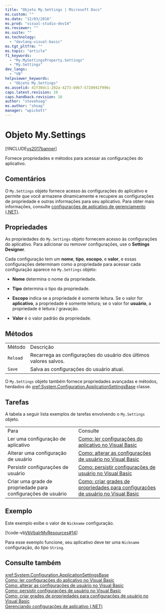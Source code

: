 ```yaml
---
title: "Objeto My.Settings | Microsoft Docs"
ms.custom: ""
ms.date: "12/03/2016"
ms.prod: "visual-studio-dev14"
ms.reviewer: ""
ms.suite: ""
ms.technology: 
  - "devlang-visual-basic"
ms.tgt_pltfrm: ""
ms.topic: "article"
f1_keywords: 
  - "My.MySettingsProperty.Settings"
  - "My.Settings"
dev_langs: 
  - "VB"
helpviewer_keywords: 
  - "Objeto My.Settings"
ms.assetid: 41f30dc1-202a-4273-b9b7-5728941f996c
caps.latest.revision: 16
caps.handback.revision: 16
author: "stevehoag"
ms.author: "shoag"
manager: "wpickett"
---
```

# Objeto My.Settings
[!INCLUDE[vs2017banner](../../../csharp/includes/vs2017banner.md)]

Fornece propriedades e métodos para acessar as configurações do aplicativo.  
  
## <a name="remarks"></a>Comentários  
 O `My.Settings` objeto fornece acesso às configurações do aplicativo e permite que você armazene dinamicamente e recupere as configurações de propriedade e outras informações para seu aplicativo. Para obter mais informações, consulte [configurações de aplicativo de gerenciamento (.NET)](/visual-studio/ide/managing-application-settings-dotnet).  
  
## <a name="properties"></a>Propriedades  
 As propriedades do `My.Settings` objeto fornecem acesso às configurações do aplicativo. Para adicionar ou remover configurações, use o **Settings Designer**.  
  
 Cada configuração tem um **nome**, **tipo**, **escopo**, e **valor**, e essas configurações determinam como a propriedade para acessar cada configuração aparece no `My.Settings` objeto:  
  
-   **Nome** determina o nome da propriedade.  
  
-   **Tipo** determina o tipo da propriedade.  
  
-   **Escopo** indica se a propriedade é somente leitura. Se o valor for **aplicativo**, a propriedade é somente leitura; se o valor for **usuário**, a propriedade é leitura / gravação.  
  
-   **Valor** é o valor padrão da propriedade.  
  
## <a name="methods"></a>Métodos  
  
|||  
|-|-|  
|Método|Descrição|  
|`Reload`|Recarrega as configurações do usuário dos últimos valores salvos.|  
|`Save`|Salva as configurações do usuário atual.|  
  
 O `My.Settings` objeto também fornece propriedades avançadas e métodos, herdados do <xref:System.Configuration.ApplicationSettingsBase> classe.  
  
## <a name="tasks"></a>Tarefas  
 A tabela a seguir lista exemplos de tarefas envolvendo o `My.Settings` objeto.  
  
|||  
|-|-|  
|Para|Consulte|  
|Ler uma configuração de aplicativo|[Como: ler configurações do aplicativo no Visual Basic](../../../visual-basic/developing-apps/programming/app-settings/how-to-read-application-settings.md)|  
|Alterar uma configuração de usuário|[Como: alterar as configurações de usuário no Visual Basic](../Topic/How%20to:%20Change%20User%20Settings%20in%20Visual%20Basic.md)|  
|Persistir configurações de usuário|[Como: persistir configurações de usuário no Visual Basic](../../../visual-basic/developing-apps/programming/app-settings/how-to-persist-user-settings.md)|  
|Criar uma grade de propriedade para configurações de usuário|[Como: criar grades de propriedades para configurações de usuário no Visual Basic](../../../visual-basic/developing-apps/programming/app-settings/how-to-create-property-grids-for-user-settings.md)|  
  
## <a name="example"></a>Exemplo  
 Este exemplo exibe o valor de `Nickname` configuração.  
  
 [!code-vb[VbVbalrMyResources#14](../../../visual-basic/developing-apps/programming/app-settings/codesnippet/VisualBasic/my-settings-object_1.vb)]  
  
 Para esse exemplo funcione, seu aplicativo deve ter uma `Nickname` configuração, do tipo `String`.  
  
## <a name="see-also"></a>Consulte também  
 <xref:System.Configuration.ApplicationSettingsBase>   
 [Como: ler configurações do aplicativo no Visual Basic](../../../visual-basic/developing-apps/programming/app-settings/how-to-read-application-settings.md)   
 [Como: alterar as configurações de usuário no Visual Basic](../Topic/How%20to:%20Change%20User%20Settings%20in%20Visual%20Basic.md)   
 [Como: persistir configurações de usuário no Visual Basic](../../../visual-basic/developing-apps/programming/app-settings/how-to-persist-user-settings.md)   
 [Como: criar grades de propriedades para configurações de usuário no Visual Basic](../../../visual-basic/developing-apps/programming/app-settings/how-to-create-property-grids-for-user-settings.md)   
 [Gerenciando configurações de aplicativo (.NET)](/visual-studio/ide/managing-application-settings-dotnet)